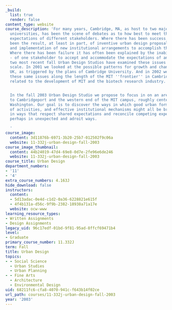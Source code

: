```yaml
---
_build:
  list: true
  render: false
content_type: website
course_description: 'For many years, Cambridge, MA, as host to two major research
  universities, has been the scene of debates as to how best to meet the competing
  expectations of different stakeholders. Where there has been success, it has frequently
  been the result, at least in part, of inventive urban design proposals and the design
  and implementation of new institutional arrangements to accomplish those proposals.
  Where there has been failure it has often been explained by the inability - or unwillingness
  - of one stakeholder to accept and accommodate the expectations of another. The
  two most recent fall Urban Design Studios have examined these issues at a larger
  scale. In 2001 we looked at the possible patterns for growth and change in Cambridge,
  UK, as triggered by the plans of Cambridge University. And in 2002 we looked at
  these same issues along the length of the MIT ''frontier'' in Cambridge, MA as they
  related to the development of MIT and the biotech research industry.


  In the fall 2003 Urban Design Studio we propose to focus in on an area adjacent
  to Cambridgeport and the western end of the MIT campus, roughly centered on Fort
  Washington. Our goal is to discover the ways in which good urban form, an apt mix
  of activities, and effective institutional mechanisms might all be brought together
  in ways that respect shared expectations and reconcile competing expectations -
  perhaps in unexpected and adroit ways.

  '
course_image:
  content: 3d11876b-6971-3b20-25b7-012502f9c06a
  website: 11-332j-urban-design-fall-2003
course_image_thumbnail:
  content: 44b24019-47d4-69e8-0d7e-2fe96e6de246
  website: 11-332j-urban-design-fall-2003
course_title: Urban Design
department_numbers:
- '11'
- '4'
extra_course_numbers: 4.163J
hide_download: false
instructors:
  content:
  - 5d13adac-0e4d-c1d2-0a36-6228821e615f
  - 4f4b131a-d56c-9f9b-2382-18938a71a17e
  website: ocw-www
learning_resource_types:
- Written Assignments
- Design Assignments
legacy_uid: 96c17edf-01bd-9f81-95ad-8ffcf69471b4
level:
- Graduate
primary_course_number: 11.332J
term: Fall
title: Urban Design
topics:
- - Social Science
  - Urban Studies
  - Urban Planning
- - Fine Arts
  - Architecture
  - Environmental Design
uid: 68211fc6-cfa8-4070-941c-f643b14f02ce
url_path: courses/11-332j-urban-design-fall-2003
year: '2003'
---
```

